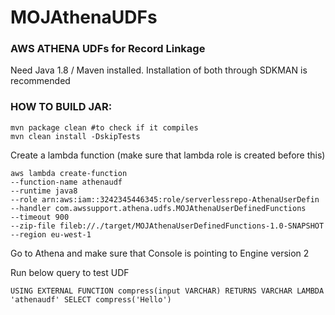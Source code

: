 # MOJAthenaUDFs
### AWS ATHENA UDFs for Record Linkage

Need Java 1.8 / Maven installed. Installation of both through SDKMAN is recommended



### HOW TO BUILD JAR:


    mvn package clean #to check if it compiles
    mvn clean install -DskipTests

Create a lambda function (make sure that lambda role is created before this)

    aws lambda create-function
    --function-name athenaudf
    --runtime java8
    --role arn:aws:iam::3242345446345:role/serverlessrepo-AthenaUserDefin
    --handler com.awssupport.athena.udfs.MOJAthenaUserDefinedFunctions
    --timeout 900
    --zip-file fileb://./target/MOJAthenaUserDefinedFunctions-1.0-SNAPSHOT --region eu-west-1

Go to Athena and make sure that Console is pointing to Engine version 2

Run below query to test UDF

`USING EXTERNAL FUNCTION compress(input VARCHAR) RETURNS VARCHAR LAMBDA 'athenaudf' SELECT compress('Hello')`
